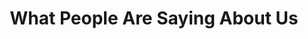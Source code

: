 ---
enable: true
title: "What People Are Saying About Us"
description: "We are humbled and grateful for the kind words from our former teachers, mentors, friends, neighbors, and those who know us as a strong couple. Here’s what they have to say about us individually and together."

# Testimonials
testimonials:
  - name: "Dr. Laura Schmidt"
    designation: "Professor, HTW Berlin"
    avatar: "/images/avatar-dr-schmidt.png"
    content: "Instruction: Please share your thoughts on Svenja's dedication and performance as a student. How has she demonstrated her passion for technology and business integration in your classes?"

  - name: "Soeren"
    designation: "Senior Developer, Terramate"
    avatar: "/images/avatar-soeren.png"
    content: "Instruction: Could you provide your perspective on René's growth as a self-taught developer? How has he shown dedication to learning and improving his skills in Golang and backend systems in your team?"

  - name: "Marius"
    designation: "Senior Developer, Terramate"
    avatar: "/images/avatar-marius.png"
    content: "Instruction: Could you provide your perspective on René's growth as a self-taught developer? How has he shown dedication to learning and improving his skills in Golang and backend systems in your team?"

  - name: "Chris"
    designation: "Senior Developer, Terramate"
    avatar: "/images/avatar-chris.png"
    content: "Instruction: Could you provide your perspective on René's growth as a self-taught developer? How has he shown dedication to learning and improving his skills in Golang and backend systems in your team?"

  - name: "Slava"
    designation: "Neighbor"
    avatar: "/images/avatar-slava.png"
    content: "Instruction: Please share your experiences with Svenja and René as neighbors. How do they contribute to the community, and what qualities make them stand out as a couple?"

  - name: "Daniel"
    designation: "Mentor"
    avatar: "/images/avatar-daniel.png"
    content: "Instruction: As René's mentor, can you describe his commitment to continuous learning and professional development? What makes him eager to take on new challenges?"

  - name: "Rabea"
    designation: "Friend"
    avatar: "/images/avatar-rabea.png"
    content: "Instruction: Please reflect on Svenja's enthusiasm for learning new languages and understanding different cultures. How does she connect with people from diverse backgrounds?"

  - name: "Samet Sanar"
    designation: "Colleague"
    avatar: "/images/avatar-samet.png"
    content: "Instruction: As someone who has worked with both Svenja and René, can you share how they complement each other in projects? What unique synergy do they bring to their collaborative efforts?"

  - name: "Nina & Michael"
    designation: "Befriended Couple"
    avatar: "/images/avatar-nina-michael.png"
    content: "Instruction: Please share your experiences with Svenja and René as a befriended couple. How do they support each other and those around them? What makes their relationship special?"

  - name: "Max"
    designation: "Best Friend"
    avatar: "/images/avatar-max.png"
    content: "Instruction: As René's best friend for 15 years, can you share how René and Svenja inspire you? How do they get along and support each other and their friends?"

  - name: "Omar"
    designation: "Shared Friend"
    avatar: "/images/avatar-omar.png"
    content: "Instruction: As a friend who discusses low-level programming, Linux, and life with René, can you share your experiences of his dedication to these topics and his ability to balance life and technical discussions?"

  - name: "Thomas Reinert"
    designation: "Friend"
    avatar: "/images/avatar-thomas.png"
    content: "Instruction: As a close friend who knows the intimate details of Svenja and René's relationship, could you share your perspective on their ability to support each other through ups and downs?"

  - name: "Jana"
    designation: "Friend"
    avatar: "/images/avatar-jana.png"
    content: "Instruction: As a friend studying computer engineering, can you share how René has taught you Linux basics, motivated you in your studies,and whatever you can think of ?"
    
# don't create a separate page
_build:
  render: "never"
---